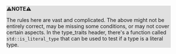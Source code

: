 <div style="margin:2em; background-color: #e0e0e0;">

<strong>⚠️NOTE️️️⚠️</strong>

The rules here are vast and complicated. The above might not be entirely correct, may be missing some conditions, or may not cover certain aspects. In the type_traits header, there's a function called `std::is_literal_type` that can be used to test if a type is a literal type.
</div>

